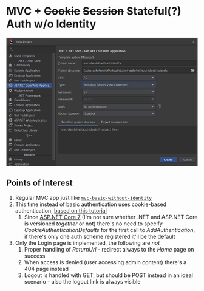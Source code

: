 ﻿# MVC + ~~Cookie~~ ~~Session~~ Stateful(?) Auth w/o Identity

![Creating the project from template](template.png)

## Points of Interest

1. Regular MVC app just like [`mvc-basic-without-identity`](../../../basic/mvc-basic-without-identity/README.md)
2. This time instead of basic authentication uses cookie-based authentication, [based on this tutorial](https://learn.microsoft.com/en-us/aspnet/core/security/authentication/cookie?view=aspnetcore-7.0)
    1. Since [ASP.NET Core 7](https://en.wikipedia.org/wiki/ASP.NET_Core) (I'm not sure whether .NET and ASP.NET Core is
       versioned _together_ or not) there's no need to specify _CookieAuthenticationDefaults_ for the first call to
       _AddAuthentication_, if there's only one auth scheme registered it'll be the default
1. Only the Login page is implemented, the following are _not_
    1. Proper handling of _ReturnUrl_ - redirect always to the _Home_ page on success
    2. When access is denied (user accessing admin content) there's a 404 page instead
    3. Logout is handled with GET, but should be POST instead in an ideal scenario - also the logout link is always
       visible

